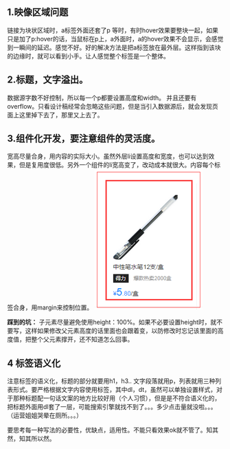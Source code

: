 

1.映像区域问题
--------

链接为块状区域时，a标签外面还套了p 等时，有时hover效果要整块一起，如果只是加了p:hover的话，当鼠标在p上，a外面时，a的hover效果不会显示，会感觉到一瞬间的延迟。感觉不好。好的解决方法是把a标签放在最外层。这样指到该块的边缘时，就可以看到小手。让人感觉整个标签是一个整体。

2.标题，文字溢出。
----------

数据源字数不好控制，所以每一个p都要设置高度和width。
并且还要有overflow。只看设计稿经常会忽略这些问题，但是当引入数据源后，就会发现页面上这里掉下去了，那里又上去了。

3.组件化开发，要注意组件的灵活度。
------------------

宽高尽量合身，用内容的实际大小。虽然外层li设置高度和宽度，也可以达到效果，但是复用度很低。另外一个组件的li宽高变了，改动成本就很大。内容每个标签合身，用margin来控制位置。
![示例图](../gitbook/images/css1_img.png)

**踩到的坑：** 子元素尽量避免使用height：100%。如果不必要设置height时，就不要写，这样如果修改父元素高度的话里面也会跟着变，以防修改时忘记该里面的高度值，把整个父元素撑开，还不知道怎么回事。

4 标签语义化
-------

注意标签的语义化，标题的部分就要用h1，h3..
文字段落就用p，列表就用三种列表形式。要严格根据文字内容使用标签，其中dl，dt，虽然可以单独设置样式，对于那种标题配一句话文案的地方比较好用（个人习惯），但是是不符合语义化的，把标题外面用dl套了一层，可能搜索引擎就找不到了。。。多少点击量就没啦。。。（运营姐姐哭晕在厕所。。。）

要思考每一种写法的必要性，优缺点，适用性。不能只看效果ok就不管了。知其然，知其所以然。

